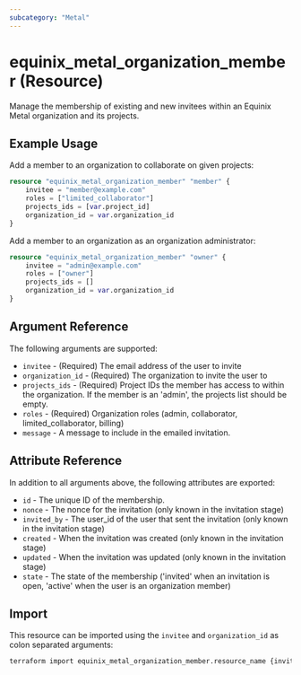 ```yaml
---
subcategory: "Metal"
---
```


# equinix_metal_organization_member (Resource)

Manage the membership of existing and new invitees within an Equinix Metal organization and its projects.

## Example Usage

Add a member to an organization to collaborate on given projects:

```terraform
resource "equinix_metal_organization_member" "member" {
    invitee = "member@example.com"
    roles = ["limited_collaborator"]
    projects_ids = [var.project_id]
    organization_id = var.organization_id
}
```

Add a member to an organization as an organization administrator:

```terraform
resource "equinix_metal_organization_member" "owner" {
    invitee = "admin@example.com"
    roles = ["owner"]
    projects_ids = []
    organization_id = var.organization_id
}
```

## Argument Reference

The following arguments are supported:

* `invitee` - (Required) The email address of the user to invite
* `organization_id` - (Required) The organization to invite the user to
* `projects_ids` - (Required) Project IDs the member has access to within the organization. If the member is an 'admin', the projects list should be empty.
* `roles` - (Required) Organization roles (admin, collaborator, limited_collaborator, billing)
* `message` - A message to include in the emailed invitation.

## Attribute Reference

In addition to all arguments above, the following attributes are exported:

* `id` - The unique ID of the membership.
* `nonce` - The nonce for the invitation (only known in the invitation stage)
* `invited_by` - The user_id of the user that sent the invitation (only known in the invitation stage)
* `created` - When the invitation was created (only known in the invitation stage)
* `updated` - When the invitation was updated (only known in the invitation stage)
* `state` - The state of the membership ('invited' when an invitation is open, 'active' when the user is an organization member)

## Import

This resource can be imported using the `invitee` and `organization_id` as colon separated arguments:

```sh
terraform import equinix_metal_organization_member.resource_name {invitee}:{organization_id}
```
